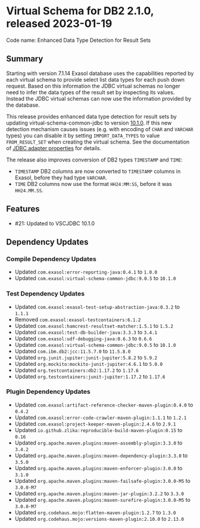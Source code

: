 # Virtual Schema for DB2 2.1.0, released 2023-01-19

Code name: Enhanced Data Type Detection for Result Sets

## Summary

Starting with version 7.1.14 Exasol database uses the capabilities reported by each virtual schema to provide select list data types for each push down request. Based on this information the JDBC virtual schemas no longer need to infer the data types of the result set by inspecting its values. Instead the JDBC virtual schemas can now use the information provided by the database.

This release provides enhanced data type detection for result sets by updating virtual-schema-common-jdbc to version [10.1.0](https://github.com/exasol/virtual-schema-common-jdbc/releases/tag/10.1.0). If this new detection mechanism causes issues (e.g. with encoding of `CHAR` and `VARCHAR` types) you can disable it by setting `IMPORT_DATA_TYPES` to value `FROM_RESULT_SET` when creating the virtual schema. See the documentation of [JDBC adapter properties](https://github.com/exasol/virtual-schema-common-jdbc/blob/main/README.md#adapter-properties-for-jdbc-based-virtual-schemas) for details.

The release also improves conversion of DB2 types `TIMESTAMP` and `TIME`:

* `TIMESTAMP` DB2 columns are now converted to `TIMESTAMP` columns in Exasol, before they had type `VARCHAR`.
* `TIME` DB2 columns now use the format `HH24:MM:SS`, before it was `HH24.MM.SS`.

## Features

* #21: Updated to VSCJDBC 10.1.0

## Dependency Updates

### Compile Dependency Updates

* Updated `com.exasol:error-reporting-java:0.4.1` to `1.0.0`
* Updated `com.exasol:virtual-schema-common-jdbc:9.0.5` to `10.1.0`

### Test Dependency Updates

* Updated `com.exasol:exasol-test-setup-abstraction-java:0.3.2` to `1.1.1`
* Removed `com.exasol:exasol-testcontainers:6.1.2`
* Updated `com.exasol:hamcrest-resultset-matcher:1.5.1` to `1.5.2`
* Updated `com.exasol:test-db-builder-java:3.3.3` to `3.4.1`
* Updated `com.exasol:udf-debugging-java:0.6.3` to `0.6.6`
* Updated `com.exasol:virtual-schema-common-jdbc:9.0.5` to `10.1.0`
* Updated `com.ibm.db2:jcc:11.5.7.0` to `11.5.8.0`
* Updated `org.junit.jupiter:junit-jupiter:5.8.2` to `5.9.2`
* Updated `org.mockito:mockito-junit-jupiter:4.6.1` to `5.0.0`
* Updated `org.testcontainers:db2:1.17.2` to `1.17.6`
* Updated `org.testcontainers:junit-jupiter:1.17.2` to `1.17.6`

### Plugin Dependency Updates

* Updated `com.exasol:artifact-reference-checker-maven-plugin:0.4.0` to `0.4.2`
* Updated `com.exasol:error-code-crawler-maven-plugin:1.1.1` to `1.2.1`
* Updated `com.exasol:project-keeper-maven-plugin:2.4.6` to `2.9.1`
* Updated `io.github.zlika:reproducible-build-maven-plugin:0.15` to `0.16`
* Updated `org.apache.maven.plugins:maven-assembly-plugin:3.3.0` to `3.4.2`
* Updated `org.apache.maven.plugins:maven-dependency-plugin:3.3.0` to `3.5.0`
* Updated `org.apache.maven.plugins:maven-enforcer-plugin:3.0.0` to `3.1.0`
* Updated `org.apache.maven.plugins:maven-failsafe-plugin:3.0.0-M5` to `3.0.0-M7`
* Updated `org.apache.maven.plugins:maven-jar-plugin:3.2.2` to `3.3.0`
* Updated `org.apache.maven.plugins:maven-surefire-plugin:3.0.0-M5` to `3.0.0-M7`
* Updated `org.codehaus.mojo:flatten-maven-plugin:1.2.7` to `1.3.0`
* Updated `org.codehaus.mojo:versions-maven-plugin:2.10.0` to `2.13.0`
